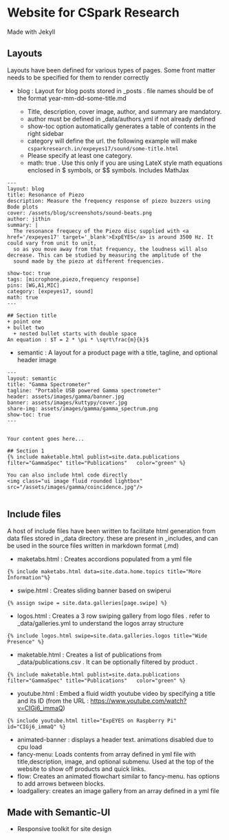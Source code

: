 # Website for CSpark Research
Made with Jekyll

## Layouts
Layouts have been defined for various types of pages. Some front matter needs to be specified for them to render correctly
+ blog : Layout for blog posts stored in _posts . file names should be of the format year-mm-dd-some-title.md

  + Title, description, cover image, author, and summary are mandatory.
  + author must be defined in _data/authors.yml if not already defined
  + show-toc option automatically generates a table of contents in the right sidebar
  + category will define the url. the following example will make `csparkresearch.in/expeyes17/sound/some-title.html`
  + Please specify at least one category.
  + math: true . Use this only if you are using LateX style math equations enclosed in $ symbols, or $$ symbols. Includes MathJax

```
---
layout: blog
title: Resonance of Piezo
description: Measure the frequency response of piezo buzzers using Bode plots
cover: /assets/blog/screenshots/sound-beats.png
author: jithin
summary: |
  The resonance frequecy of the Piezo disc supplied with <a href='/expeyes17' target='_blank'>ExpEYES</a> is around 3500 Hz. It could vary from unit to unit,
  so as you move away from that frequency, the loudness will also decrease. This can be studied by measuring the amplitude of the
  sound made by the piezo at different frequencies.
  
show-toc: true
tags: [microphone,piezo,frequency response]
pins: [WG,A1,MIC]
category: [expeyes17, sound]
math: true
---

## Section title
+ point one
+ bullet two
  + nested bullet starts with double space
An equation : $T = 2 * \pi * \sqrt\frac{m}{k}$
```

+ semantic : A layout for a product page with a title, tagline, and optional header image
```
---
layout: semantic
title: "Gamma Spectrometer"
tagline: "Portable USB powered Gamma spectrometer"
header: assets/images/gamma/banner.jpg
banner: assets/images/kuttypy/cover.jpg
share-img: assets/images/gamma/gamma_spectrum.png
show-toc: true
---


Your content goes here...

## Section 1
{% include maketable.html publist=site.data.publications filter="GammaSpec" title="Publications"   color="green" %}

You can also include html code directly
<img class="ui image fluid rounded lightbox" src="/assets/images/gamma/coincidence.jpg"/>


```

## Include files

A host of include files have been written to facilitate html generation from data files stored in _data directory.
these are present in _includes, and can be used in the source files written in markdown format (.md)

+ maketabs.html : Creates accordions populated from a yml file
```
{% include maketabs.html data=site.data.home.topics title="More Information"%}
```
+ swipe.html : Creates sliding banner based on swiperui
```
{% assign swipe = site.data.galleries[page.swipe] %}
```
+ logos.html : Creates a 3 row swiping gallery from logo files . refer to _data/galleries.yml to understand the logos array structure
```
{% include logos.html swipe=site.data.galleries.logos title="Wide Presence" %}
```

+ maketable.html : Creates a list of publications from _data/publications.csv . It can be optionally filtered by product .
```
{% include maketable.html publist=site.data.publications filter="GammaSpec" title="Publications"   color="green" %}
```

+ youtube.html : Embed a fluid width youtube video by specifying a title and its ID (from the URL : https://www.youtube.com/watch?v=CIGj6_immaQ)
```
{% include youtube.html title="ExpEYES on Raspberry Pi" id="CIGj6_immaQ" %}
```

+ animated-banner : displays a header text. animations disabled due to cpu load
+ fancy-menu: Loads contents from array defined in yml file with title,description, image, and optional submenu. Used at the top of the website to show off products and quick links.
+ flow: Creates an animated flowchart similar to fancy-menu. has options to add arrows between blocks.
+ loadgallery: creates an image gallery from an array defined in a yml file



## Made with Semantic-UI

+ Responsive toolkit for site design

